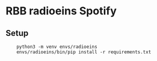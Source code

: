 # RBB radioeins Spotify

## Setup

```
    python3 -m venv envs/radioeins
    envs/radioeins/bin/pip install -r requirements.txt
```
